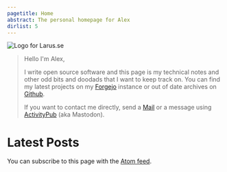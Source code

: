 ```yaml
---
pagetitle: Home
abstract: The personal homepage for Alex
dirlist: 5
---
```


<div class="row">

![Logo for Larus.se]

> Hello I'm Alex,
>
> I write open source software and this page is my technical notes and other odd
> bits and doodads that I want to keep track on.
> You can find my latest projects on my [Forgejo] instance or out of date
> archives on [Github].
>
> If you want to contact me directly, send a [Mail] or a message using
> <a rel="me" href="https://social.larus.se/@lmas">ActivityPub</a>
> (aka Mastodon).

</div>

# Latest Posts

You can subscribe to this page with the [Atom feed].

[Logo for Larus.se]: /style/larus.png "Gus the Seagull"
[Forgejo]: https://code.larus.se/
[Github]: https://github.com/lmas
[Mail]: mailto:spamorham@larus.se
[Atom feed]: /feed.xml
